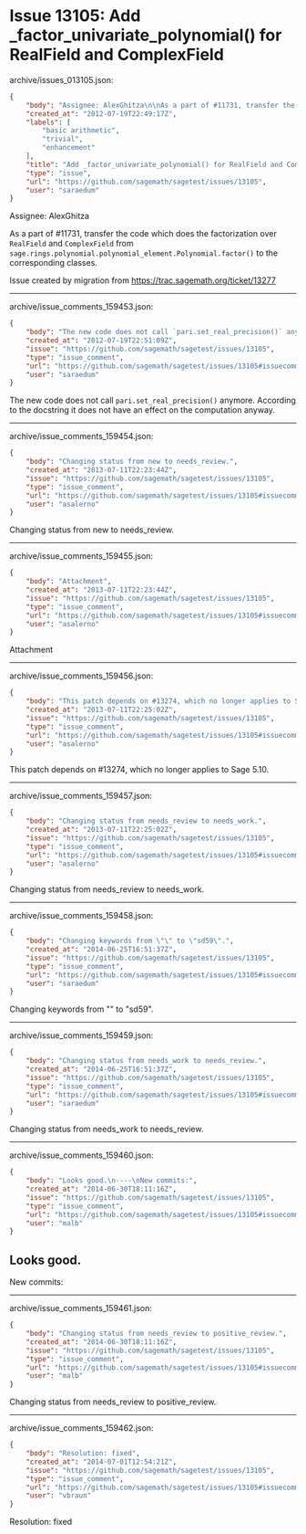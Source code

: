 # Issue 13105: Add _factor_univariate_polynomial() for RealField and ComplexField

archive/issues_013105.json:
```json
{
    "body": "Assignee: AlexGhitza\n\nAs a part of #11731, transfer the code which does the factorization over `RealField` and `ComplexField` from `sage.rings.polynomial.polynomial_element.Polynomial.factor()` to the corresponding classes.\n\nIssue created by migration from https://trac.sagemath.org/ticket/13277\n\n",
    "created_at": "2012-07-19T22:49:17Z",
    "labels": [
        "basic arithmetic",
        "trivial",
        "enhancement"
    ],
    "title": "Add _factor_univariate_polynomial() for RealField and ComplexField",
    "type": "issue",
    "url": "https://github.com/sagemath/sagetest/issues/13105",
    "user": "saraedum"
}
```
Assignee: AlexGhitza

As a part of #11731, transfer the code which does the factorization over `RealField` and `ComplexField` from `sage.rings.polynomial.polynomial_element.Polynomial.factor()` to the corresponding classes.

Issue created by migration from https://trac.sagemath.org/ticket/13277





---

archive/issue_comments_159453.json:
```json
{
    "body": "The new code does not call `pari.set_real_precision()` anymore. According to the docstring it does not have an effect on the computation anyway.",
    "created_at": "2012-07-19T22:51:09Z",
    "issue": "https://github.com/sagemath/sagetest/issues/13105",
    "type": "issue_comment",
    "url": "https://github.com/sagemath/sagetest/issues/13105#issuecomment-159453",
    "user": "saraedum"
}
```

The new code does not call `pari.set_real_precision()` anymore. According to the docstring it does not have an effect on the computation anyway.



---

archive/issue_comments_159454.json:
```json
{
    "body": "Changing status from new to needs_review.",
    "created_at": "2013-07-11T22:23:44Z",
    "issue": "https://github.com/sagemath/sagetest/issues/13105",
    "type": "issue_comment",
    "url": "https://github.com/sagemath/sagetest/issues/13105#issuecomment-159454",
    "user": "asalerno"
}
```

Changing status from new to needs_review.



---

archive/issue_comments_159455.json:
```json
{
    "body": "Attachment",
    "created_at": "2013-07-11T22:23:44Z",
    "issue": "https://github.com/sagemath/sagetest/issues/13105",
    "type": "issue_comment",
    "url": "https://github.com/sagemath/sagetest/issues/13105#issuecomment-159455",
    "user": "asalerno"
}
```

Attachment



---

archive/issue_comments_159456.json:
```json
{
    "body": "This patch depends on #13274, which no longer applies to Sage 5.10.",
    "created_at": "2013-07-11T22:25:02Z",
    "issue": "https://github.com/sagemath/sagetest/issues/13105",
    "type": "issue_comment",
    "url": "https://github.com/sagemath/sagetest/issues/13105#issuecomment-159456",
    "user": "asalerno"
}
```

This patch depends on #13274, which no longer applies to Sage 5.10.



---

archive/issue_comments_159457.json:
```json
{
    "body": "Changing status from needs_review to needs_work.",
    "created_at": "2013-07-11T22:25:02Z",
    "issue": "https://github.com/sagemath/sagetest/issues/13105",
    "type": "issue_comment",
    "url": "https://github.com/sagemath/sagetest/issues/13105#issuecomment-159457",
    "user": "asalerno"
}
```

Changing status from needs_review to needs_work.



---

archive/issue_comments_159458.json:
```json
{
    "body": "Changing keywords from \"\" to \"sd59\".",
    "created_at": "2014-06-25T16:51:37Z",
    "issue": "https://github.com/sagemath/sagetest/issues/13105",
    "type": "issue_comment",
    "url": "https://github.com/sagemath/sagetest/issues/13105#issuecomment-159458",
    "user": "saraedum"
}
```

Changing keywords from "" to "sd59".



---

archive/issue_comments_159459.json:
```json
{
    "body": "Changing status from needs_work to needs_review.",
    "created_at": "2014-06-25T16:51:37Z",
    "issue": "https://github.com/sagemath/sagetest/issues/13105",
    "type": "issue_comment",
    "url": "https://github.com/sagemath/sagetest/issues/13105#issuecomment-159459",
    "user": "saraedum"
}
```

Changing status from needs_work to needs_review.



---

archive/issue_comments_159460.json:
```json
{
    "body": "Looks good.\n----\nNew commits:",
    "created_at": "2014-06-30T18:11:16Z",
    "issue": "https://github.com/sagemath/sagetest/issues/13105",
    "type": "issue_comment",
    "url": "https://github.com/sagemath/sagetest/issues/13105#issuecomment-159460",
    "user": "malb"
}
```

Looks good.
----
New commits:



---

archive/issue_comments_159461.json:
```json
{
    "body": "Changing status from needs_review to positive_review.",
    "created_at": "2014-06-30T18:11:16Z",
    "issue": "https://github.com/sagemath/sagetest/issues/13105",
    "type": "issue_comment",
    "url": "https://github.com/sagemath/sagetest/issues/13105#issuecomment-159461",
    "user": "malb"
}
```

Changing status from needs_review to positive_review.



---

archive/issue_comments_159462.json:
```json
{
    "body": "Resolution: fixed",
    "created_at": "2014-07-01T12:54:21Z",
    "issue": "https://github.com/sagemath/sagetest/issues/13105",
    "type": "issue_comment",
    "url": "https://github.com/sagemath/sagetest/issues/13105#issuecomment-159462",
    "user": "vbraun"
}
```

Resolution: fixed

